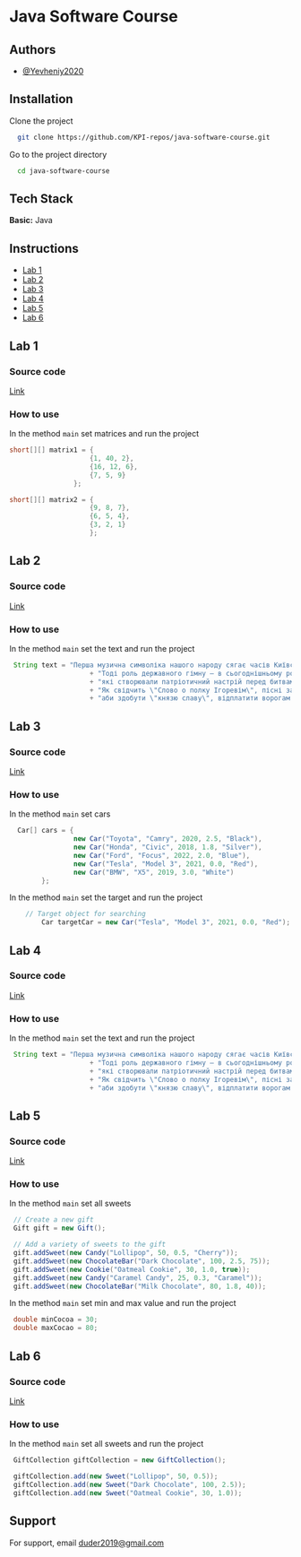 
# Java Software Course



## Authors

- [@Yevheniy2020](https://github.com/Yevheniy2020)


## Installation

Clone the project

```bash
  git clone https://github.com/KPI-repos/java-software-course.git
```

Go to the project directory

```bash
  cd java-software-course
```



## Tech Stack

**Basic:** Java


## Instructions

- [Lab 1](#lab-1)
- [Lab 2](#lab-2)
- [Lab 3](#lab-3)
- [Lab 4](#lab-4)
- [Lab 5](#lab-5)
- [Lab 6](#lab-6)

## Lab 1
### Source code
[Link](https://github.com/KPI-repos/java-software-course/tree/main/lab_1)
### How to use 
In the method `main` set matrices and run the project
```java
short[][] matrix1 = {
                    {1, 40, 2},
                    {16, 12, 6},
                    {7, 5, 9}
                };

short[][] matrix2 = {
                    {9, 8, 7},
                    {6, 5, 4},
                    {3, 2, 1}
                    };
```

## Lab 2
### Source code
[Link](https://github.com/KPI-repos/java-software-course/tree/main/lab_2)
### How to use 
In the method `main` set the text and run the project
```java
 String text = "Перша музична символіка нашого народу сягає часів Київської Русі. "
                    + "Тоді роль державного гімну – в сьогоднішньому розумінні – виконували бойові заклики та пісні, "
                    + "які створювали патріотичний настрій перед битвами. "
                    + "Як свідчить \"Слово о полку Ігоревім\", пісні закликали воїнів до хоробрості, "
                    + "аби здобути \"князю славу\", відплатити ворогам \"за землю Руську\", за рани.";
```

## Lab 3
### Source code
[Link](https://github.com/KPI-repos/java-software-course/tree/main/lab_3)
### How to use 
In the method `main` set cars 
```java
  Car[] cars = {
                new Car("Toyota", "Camry", 2020, 2.5, "Black"),
                new Car("Honda", "Civic", 2018, 1.8, "Silver"),
                new Car("Ford", "Focus", 2022, 2.0, "Blue"),
                new Car("Tesla", "Model 3", 2021, 0.0, "Red"),
                new Car("BMW", "X5", 2019, 3.0, "White")
        };

```
In the method `main` set the target and run the project
```java
    // Target object for searching
        Car targetCar = new Car("Tesla", "Model 3", 2021, 0.0, "Red");
```

## Lab 4
### Source code
[Link](https://github.com/KPI-repos/java-software-course/tree/main/lab_4)
### How to use 
In the method `main` set the text and run the project
```java
 String text = "Перша музична символіка нашого народу сягає часів Київської Русі. "
                    + "Тоді роль державного гімну – в сьогоднішньому розумінні – виконували бойові заклики та пісні, "
                    + "які створювали патріотичний настрій перед битвами. "
                    + "Як свідчить \"Слово о полку Ігоревім\", пісні закликали воїнів до хоробрості, "
                    + "аби здобути \"князю славу\", відплатити ворогам \"за землю Руську\", за рани.";
```

## Lab 5
### Source code
[Link](https://github.com/KPI-repos/java-software-course/tree/main/lab_5)
### How to use 
In the method `main` set all sweets
```java
 // Create a new gift
 Gift gift = new Gift();

 // Add a variety of sweets to the gift
 gift.addSweet(new Candy("Lollipop", 50, 0.5, "Cherry"));
 gift.addSweet(new ChocolateBar("Dark Chocolate", 100, 2.5, 75));
 gift.addSweet(new Cookie("Oatmeal Cookie", 30, 1.0, true));
 gift.addSweet(new Candy("Caramel Candy", 25, 0.3, "Caramel"));
 gift.addSweet(new ChocolateBar("Milk Chocolate", 80, 1.8, 40));
```
In the method `main` set min and max value and run the project
```java
 double minCocoa = 30;
 double maxCocao = 80;
```

## Lab 6
### Source code
[Link](https://github.com/KPI-repos/java-software-course/tree/main/lab_6)
### How to use 
In the method `main` set all sweets and run the project
```java
 GiftCollection giftCollection = new GiftCollection();

 giftCollection.add(new Sweet("Lollipop", 50, 0.5));
 giftCollection.add(new Sweet("Dark Chocolate", 100, 2.5));
 giftCollection.add(new Sweet("Oatmeal Cookie", 30, 1.0));
```

## Support

For support, email duder2019@gmail.com

